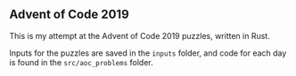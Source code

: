 Advent of Code 2019
-------------------

This is my attempt at the Advent of Code 2019 puzzles, written in Rust.

Inputs for the puzzles are saved in the `inputs` folder, and code for each day is found in the `src/aoc_problems` folder.
